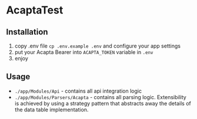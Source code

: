 # AcaptaTest

## Installation
1. copy .env file ```cp .env.example .env``` and configure your app settings
2. put your Acapta Bearer into `ACAPTA_TOKEN` variable in `.env`
3. enjoy

## Usage
+ `./app/Modules/Api` - contains all api integration logic
+ `./app/Modules/Parsers/Acapta` - contains all parsing logic.
  Extensibility is achieved by using a strategy pattern that abstracts away the details of the data table implementation.
